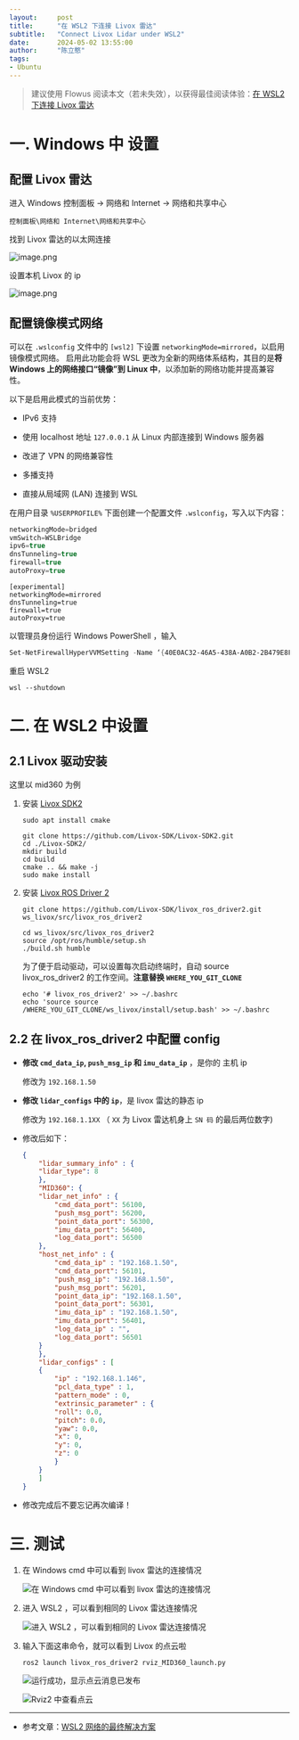 ```yaml
---
layout:     post
title:      "在 WSL2 下连接 Livox 雷达"
subtitle:   "Connect Livox Lidar under WSL2"
date:       2024-05-02 13:55:00
author:     "陈立憨"
tags:
- Ubuntu
---
```


> 建议使用 Flowus 阅读本文（若未失效），以获得最佳阅读体验：[在 WSL2 下连接 Livox 雷达](https://flowus.cn/lihanchen/share/b32e10e4-b223-452e-8291-5303df318c31?code=4PP1RS)

# 一. Windows 中 设置

## 配置 Livox 雷达

进入 Windows 控制面板 → 网络和 Internet → 网络和共享中心

```Plain Text
控制面板\网络和 Internet\网络和共享中心
```

找到 Livox 雷达的以太网连接

![image.png](/img/in-post/About_Ubuntu/Connect-Livox-Lidar-under-WSL2/image.png)

设置本机 Livox 的 ip

![image.png](/img/in-post/About_Ubuntu/Connect-Livox-Lidar-under-WSL2/image1.png)

## 配置镜像模式网络

可以在 `.wslconfig` 文件中的 `[wsl2]` 下设置 `networkingMode=mirrored`，以启用镜像模式网络。 启用此功能会将 WSL 更改为全新的网络体系结构，其目的是**将 Windows 上的网络接口“镜像”到 Linux 中**，以添加新的网络功能并提高兼容性。

以下是启用此模式的当前优势：

- IPv6 支持

- 使用 localhost 地址 `127.0.0.1` 从 Linux 内部连接到 Windows 服务器

- 改进了 VPN 的网络兼容性

- 多播支持

- 直接从局域网 (LAN) 连接到 WSL

在用户目录 `%USERPROFILE%` 下面创建一个配置文件 `.wslconfig`，写入以下内容：

```C
networkingMode=bridged
vmSwitch=WSLBridge
ipv6=true
dnsTunneling=true
firewall=true
autoProxy=true
```

```Shell
[experimental]
networkingMode=mirrored
dnsTunneling=true
firewall=true
autoProxy=true
```

以管理员身份运行 Windows PowerShell ，输入

```PowerShell
Set-NetFirewallHyperVVMSetting -Name ‘{40E0AC32-46A5-438A-A0B2-2B479E8F2E90}’ -DefaultInboundAction Allow
```

重启 WSL2

```Shell
wsl --shutdown
```

# 二. 在 WSL2 中设置

## 2.1 Livox 驱动安装

这里以 mid360 为例

1. 安装 [Livox SDK2](https://github.com/Livox-SDK/Livox-SDK2)

    ```Shell
    sudo apt install cmake
    ```

    ```Shell
    git clone https://github.com/Livox-SDK/Livox-SDK2.git
    cd ./Livox-SDK2/
    mkdir build
    cd build
    cmake .. && make -j
    sudo make install
    ```

1. 安装 [Livox ROS Driver 2](https://github.com/Livox-SDK/livox_ros_driver2)

    ```Shell
    git clone https://github.com/Livox-SDK/livox_ros_driver2.git ws_livox/src/livox_ros_driver2
    ```

    ```Shell
    cd ws_livox/src/livox_ros_driver2
    source /opt/ros/humble/setup.sh
    ./build.sh humble
    ```

    为了便于启动驱动，可以设置每次启动终端时，自动 source livox_ros_driver2 的工作空间。**注意替换 `WHERE_YOU_GIT_CLONE`**

    ```Shell
    echo '# livox_ros_driver2' >> ~/.bashrc
    echo 'source source /WHERE_YOU_GIT_CLONE/ws_livox/install/setup.bash' >> ~/.bashrc
    ```

## 2.2 在 livox_ros_driver2 中配置 config

- **修改 `cmd_data_ip`, `push_msg_ip` 和 `imu_data_ip`** ，是你的 主机 ip 

    修改为 `192.168.1.50`

- **修改 `lidar_configs` 中的 `ip`**，是 livox 雷达的静态 ip

    修改为 `192.168.1.1XX` （ `XX` 为 Livox 雷达机身上 `SN 码` 的最后两位数字)

- 修改后如下：

    ```json
    {
        "lidar_summary_info" : {
        "lidar_type": 8
        },
        "MID360": {
        "lidar_net_info" : {
            "cmd_data_port": 56100,
            "push_msg_port": 56200,
            "point_data_port": 56300,
            "imu_data_port": 56400,
            "log_data_port": 56500
        },
        "host_net_info" : {
            "cmd_data_ip" : "192.168.1.50",
            "cmd_data_port": 56101,
            "push_msg_ip": "192.168.1.50",
            "push_msg_port": 56201,
            "point_data_ip": "192.168.1.50",
            "point_data_port": 56301,
            "imu_data_ip" : "192.168.1.50",
            "imu_data_port": 56401,
            "log_data_ip" : "",
            "log_data_port": 56501
        }
        },
        "lidar_configs" : [
        {
            "ip" : "192.168.1.146",
            "pcl_data_type" : 1,
            "pattern_mode" : 0,
            "extrinsic_parameter" : {
            "roll": 0.0,
            "pitch": 0.0,
            "yaw": 0.0,
            "x": 0,
            "y": 0,
            "z": 0
            }
        }
        ]
    }
    ```

- 修改完成后不要忘记再次编译！

# 三. 测试
1. 在 Windows cmd 中可以看到 livox 雷达的连接情况

    ![在 Windows cmd 中可以看到 livox 雷达的连接情况](/img/in-post/About_Ubuntu/Connect-Livox-Lidar-under-WSL2/image2.png)

2. 进入 WSL2 ，可以看到相同的 Livox 雷达连接情况

    ![进入 WSL2 ，可以看到相同的 Livox 雷达连接情况](/img/in-post/About_Ubuntu/Connect-Livox-Lidar-under-WSL2/image3.png)

3. 输入下面这串命令，就可以看到 Livox 的点云啦

    ```Shell
    ros2 launch livox_ros_driver2 rviz_MID360_launch.py
    ```

    ![运行成功，显示点云消息已发布](/img/in-post/About_Ubuntu/Connect-Livox-Lidar-under-WSL2/image4.png)

    ![Rviz2 中查看点云](/img/in-post/About_Ubuntu/Connect-Livox-Lidar-under-WSL2/image5.png)

---

- 参考文章：[WSL2 网络的最终解决方案](https://zhuanlan.zhihu.com/p/593263088)